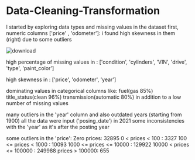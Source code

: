 # Data-Cleaning-Transformation
I started by exploring data types and missing values in the dataset
first, numeric columns ['price' , 'odometer']:
i found high skewness in them (right) due to some outliers


![download](https://github.com/taha1048/Data-Cleaning-Transformation/assets/139405748/4d7f72f0-07dd-454e-a0b0-cb253985422d)





high percentage of missing values in :
['condition', 'cylinders', 'VIN', 'drive', 'type', 'paint_color']

high skewness in : 
['price', 'odometer', 'year']

dominating values in categorical columns like:
fuel(gas 85%)
title_status(clean 96%)
transmission(automatic 80%)
in addition to a low number of missing values

many outliers in the 'year' column and also 
outdated years (starting from 1900)
all the data were input ('posing_date') in 2021
some inconsistencies with the 'year' as it's after the posting year

some outliers in the 'price':
Zero prices:  32895 
0 < prices < 100 :  3327 
100 <= prices < 1000 :  10093 
1000 <= prices <= 10000 :  129922 
10000 < prices <= 100000 :  249988 
prices > 100000:  655
